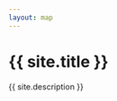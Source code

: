 ```yaml
---
layout: map
---
```


<div class="map-overlay">
  <h1>{{ site.title }}</h1>
  <p>{{ site.description }}</p>
</div>